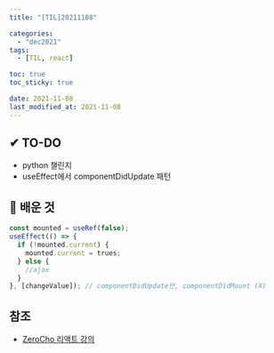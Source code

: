 ```yaml
---
title: "[TIL]20211108"

categories:
  - "dec2021"
tags:
  - [TIL, react]

toc: true
toc_sticky: true

date: 2021-11-08
last_modified_at: 2021-11-08
---
```


## ✔ TO-DO

- python 챌린지
- useEffect에서 componentDidUpdate 패턴

## 💾 배운 것

```javascript
const mounted = useRef(false);
useEffect(() => {
  if (!mounted.current) {
    mounted.current = trues;
  } else {
    //ajax
  }
}, [changeValue]); // componentDidUpdate만, componentDidMount (X)
```

## 참조

- [ZeroCho 리액트 강의](https://www.youtube.com/watch?v=IuAcxCce_bY&list=PLcqDmjxt30RtqbStQqk-eYMK8N-1SYIFn&index=50)
